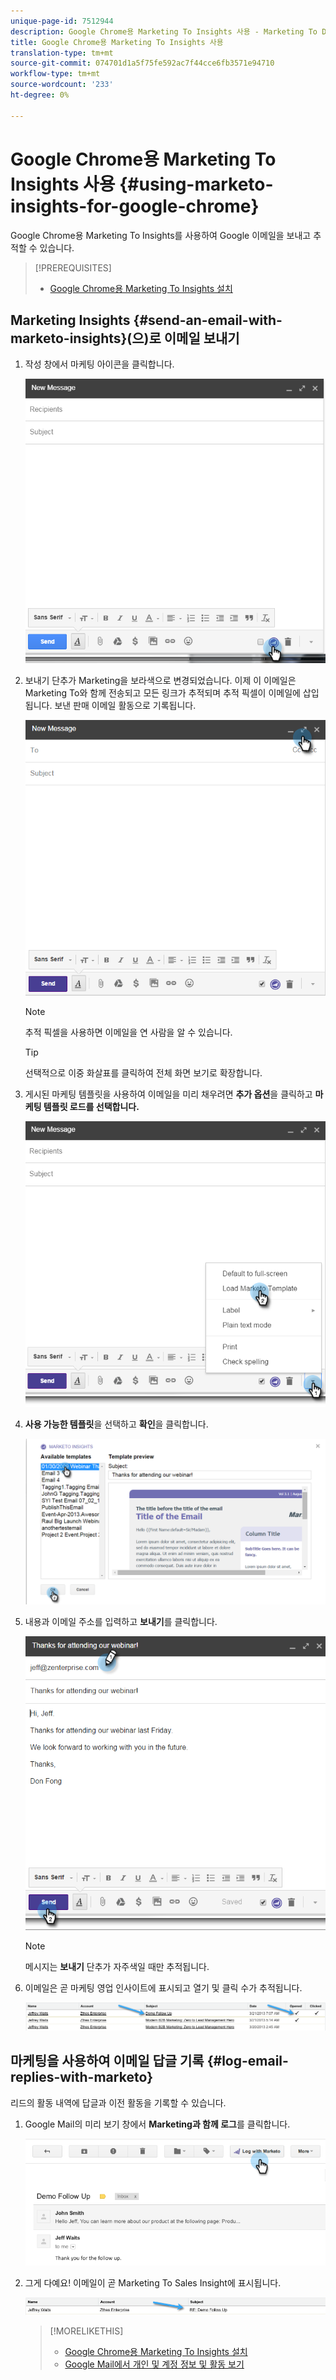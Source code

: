 ```yaml
---
unique-page-id: 7512944
description: Google Chrome용 Marketing To Insights 사용 - Marketing To Docs - 제품 설명서
title: Google Chrome용 Marketing To Insights 사용
translation-type: tm+mt
source-git-commit: 074701d1a5f75fe592ac7f44cce6fb3571e94710
workflow-type: tm+mt
source-wordcount: '233'
ht-degree: 0%

---
```



# Google Chrome용 Marketing To Insights 사용 {#using-marketo-insights-for-google-chrome}

Google Chrome용 Marketing To Insights를 사용하여 Google 이메일을 보내고 추적할 수 있습니다.

>[!PREREQUISITES]
>
>* [Google Chrome용 Marketing To Insights 설치](install-marketo-insights-for-google-chrome.md)

>



## Marketing Insights {#send-an-email-with-marketo-insights}(으)로 이메일 보내기

1. 작성 창에서 마케팅 아이콘을 클릭합니다.

   ![](assets/image2015-10-5-14-3a57-3a53.png)

1. 보내기 단추가 Marketing을 보라색으로 변경되었습니다. 이제 이 이메일은 Marketing To와 함께 전송되고 모든 링크가 추적되며 추적 픽셀이 이메일에 삽입됩니다. 보낸 판매 이메일 활동으로 기록됩니다.

   ![](assets/image2015-10-5-15-3a2-3a21.png)

   >[!NOTE]
   >
   >추적 픽셀을 사용하면 이메일을 연 사람을 알 수 있습니다.

   >[!TIP]
   >
   >선택적으로 이중 화살표를 클릭하여 전체 화면 보기로 확장합니다.

1. 게시된 마케팅 템플릿을 사용하여 이메일을 미리 채우려면 **추가 옵션**&#x200B;을 클릭하고 **마케팅 템플릿 로드를 선택합니다.**

   ![](assets/image2015-10-5-15-3a6-3a50.png)

1. **사용 가능한 템플릿**&#x200B;을 선택하고 **확인**&#x200B;을 클릭합니다.

   ![](assets/image2015-10-5-15-3a11-3a44.png)

1. 내용과 이메일 주소를 입력하고 **보내기**&#x200B;를 클릭합니다.

   ![](assets/image2015-10-6-14-3a37-3a32.png)

   >[!NOTE]
   >
   >메시지는 **보내기** 단추가 자주색일 때만 추적됩니다.

1. 이메일은 곧 마케팅 영업 인사이트에 표시되고 열기 및 클릭 수가 추적됩니다.

   ![](assets/image2015-4-23-16-3a59-3a43.png)

## 마케팅을 사용하여 이메일 답글 기록 {#log-email-replies-with-marketo}

리드의 활동 내역에 답글과 이전 활동을 기록할 수 있습니다.

1. Google Mail의 미리 보기 창에서 **Marketing과 함께 로그**&#x200B;를 클릭합니다.

   ![](assets/image2015-4-23-17-3a0-3a42.png)

1. 그게 다예요! 이메일이 곧 Marketing To Sales Insight에 표시됩니다.

   ![](assets/image2015-4-23-17-3a1-3a26.png)

   >[!MORELIKETHIS]
   >
   >
   >    
   >    
   >    * [Google Chrome용 Marketing To Insights 설치](install-marketo-insights-for-google-chrome.md)
   >    * [Google Mail에서 개인 및 계정 정보 및 활동 보기](view-person-and-account-information-and-activities-in-google-mail.md)


